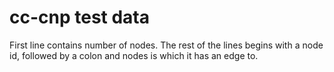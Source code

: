 # cc-cnp test data

First line contains number of nodes. The rest of the lines begins with a node id, followed by a colon and nodes is which it has an edge to.
